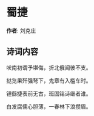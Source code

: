 # 蜀捷

**作者**: 刘克庄

## 诗词内容

吠南初谓予堪侮，折北俄闻彼不支。

挞览果歼强弩下，鬼章有入槛车时。

锺繇捷表前无古，班固铭诗继者谁。

白发腐儒心胆薄，一春林下浪攒眉。

